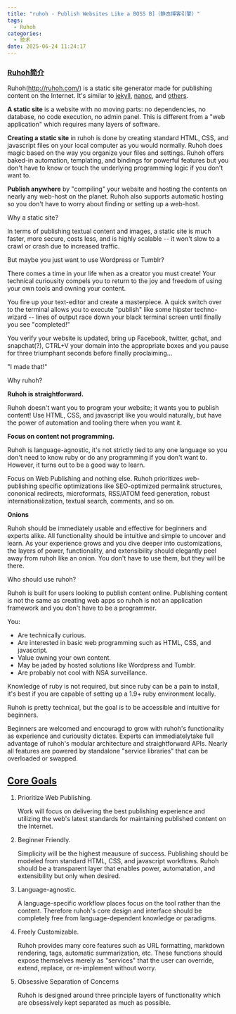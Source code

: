 ```yaml
---
title: "ruhoh - Publish Websites Like a BOSS B]（静态博客引擎）"
tags:
  - Ruhoh
categories:
  - 技术
date: 2025-06-24 11:24:17
---
```


### [Ruhoh简介](#1)

Ruhoh(http://ruhoh.com/) is a static site generator made for publishing content on the Internet. It's similar to [jekyll](http://jekyllrb.com/), [nanoc](http://nanoc.ws/), and [others](http://nanoc.ws/about/#similar-projects).

**A static site** is a website with no moving parts: no dependencies, no database, no code execution, no admin panel. This is different from a "web application" which requires many layers of software.

**Creating a static site** in ruhoh is done by creating standard HTML, CSS, and javascript files on your local computer as you would normally. Ruhoh does magic based on the way you organize your files and settings. Ruhoh offers baked-in automation, templating, and bindings for powerful features but you don't have to know or touch the underlying programming logic if you don't want to.

**Publish anywhere** by "compiling" your website and hosting the contents on nearly any web-host on the planet. Ruhoh also supports automatic hosting so you don't have to worry about finding or setting up a web-host.

Why a static site?

In terms of publishing textual content and images, a static site is much faster, more secure, costs less, and is highly scalable -- it won't slow to a crawl or crash due to increased traffic.

But maybe you just want to use Wordpress or Tumblr?

There comes a time in your life when as a creator you must create! Your technical curiousity compels you to return to the joy and freedom of using your own tools and owning your content.

You fire up your text-editor and create a masterpiece. A quick switch over to the terminal allows you to execute "publish" like some hipster techno-wizard -- lines of output race down your black terminal screen until finally you see "completed!"

You verify your website is updated, bring up Facebook, twitter, gchat, and snapchat(?), CTRL+V your domain into the appropriate boxes and you pause for three triumphant seconds before finally proclaiming...

"I made that!"

Why ruhoh?

**Ruhoh is straightforward.**

Ruhoh doesn't want you to program your website; it wants you to publish content! Use HTML, CSS, and javascript like you would naturally, but have the power of automation and tooling there when you want it.

**Focus on content not programming.**

Ruhoh is language-agnostic, it's not strictly tied to any one language so you don't need to know ruby or do any programming if you don't want to. However, it turns out to be a good way to learn.

Focus on Web Publishing and nothing else. Ruhoh prioritizes web-publishing specific optimizations like SEO-optimized permalink structures, cononical redirects, microformats, RSS/ATOM feed generation, robust internationalization, textual search, comments, and so on.

**Onions**

Ruhoh should be immediately usable and effective for beginners and experts alike. All functionality should be intuitive and simple to uncover and learn. As your experience grows and you dive deeper into customizations, the layers of power, functionality, and extensibility should elegantly peel away from ruhoh like an onion. You don't have to use them, but they will be there.

Who should use ruhoh?

Ruhoh is built for users looking to publish content online. Publishing content is not the same as creating web apps so ruhoh is not an application framework and you don't have to be a programmer.

You:

* Are technically curious.
* Are interested in basic web programming such as HTML, CSS, and javascript.
* Value owning your own content.
* May be jaded by hosted solutions like Wordpress and Tumblr.
* Are probably not cool with NSA surveillance.

Knowledge of ruby is not required, but since ruby can be a pain to install, it's best if you are capable of setting up a 1.9+ ruby environment locally.

Ruhoh is pretty technical, but the goal is to be accessible and intuitive for beginners.

Beginners are welcomed and encouragd to grow with ruhoh's functionality as experience and curiousity dictates. Experts can immediatelytake full advantage of ruhoh's modular architecture and straightforward APIs. Nearly all features are powered by standalone "service libraries" that can be overloaded or swapped.

## [Core Goals](#2)

1. Prioritize Web Publishing.

   Work will focus on delivering the best publishing experience and utilizing the web's latest standards for maintaining published content on the Internet.
2. Beginner Friendly.

   Simplicity will be the highest meausure of success. Publishing should be modeled from standard HTML, CSS, and javascript workflows. Ruhoh should be a transparent layer that enables power, automatation, and extensibility but only when desired.
3. Language-agnostic.

   A language-specific workflow places focus on the tool rather than the content. Therefore ruhoh's core design and interface should be completely free from language-dependent knowledge or paradigms.
4. Freely Customizable.

   Ruhoh provides many core features such as URL formatting, markdown rendering, tags, automatic summarization, etc. These functions should expose themselves merely as "services" that the user can override, extend, replace, or re-implement without worry.
5. Obsessive Separation of Concerns

   Ruhoh is designed around three principle layers of functionality which are obsessively kept separated as much as possible.

